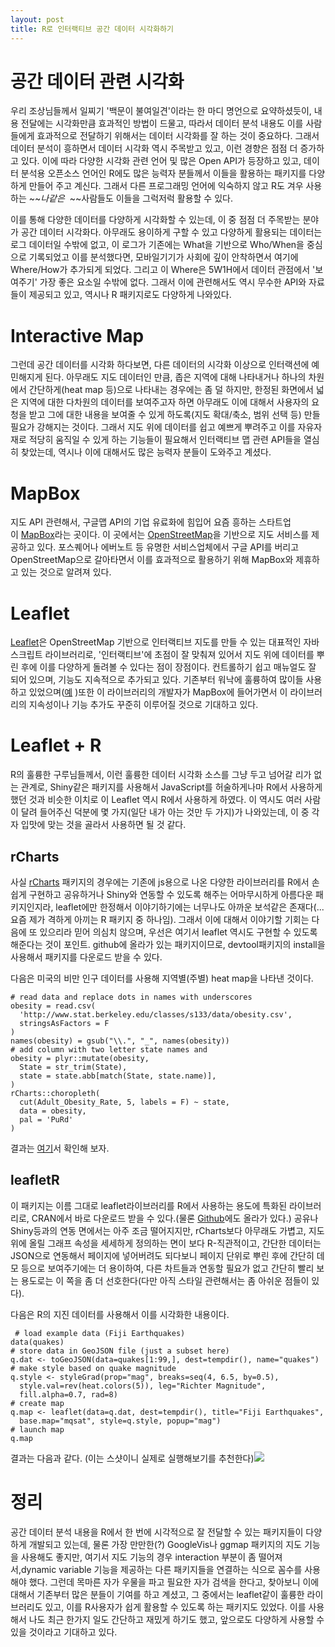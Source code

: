 ```yaml
---
layout: post
title: R로 인터랙티브 공간 데이터 시각화하기
---
```


공간 데이터 관련 시각화
=============

우리 조상님들께서 일찌기 '백문이 불여일견'이라는 한 마디 명언으로 요약하셨듯이, 내용 전달에는 시각화만큼 효과적인 방법이 드물고, 따라서 데이터 분석 내용도 이를 사람들에게 효과적으로 전달하기 위해서는 데이터 시각화를 잘 하는 것이 중요하다. 그래서 데이터 분석이 흥하면서 데이터 시각화 역시 주목받고 있고, 이런 경향은 점점 더 증가하고 있다. 이에 따라 다양한 시각화 관련 언어 및 많은 Open API가 등장하고 있고, 데이터 분석용 오픈소스 언어인 R에도 많은 능력자 분들께서 이들을 활용하는 패키지를 다양하게 만들어 주고 계신다. 그래서 다른 프로그래밍 언어에 익숙하지 않고 R도 겨우 사용하는 ~~*나같은*  ~~사람들도 이들을 그럭저럭 활용할 수 있다.

이를 통해 다양한 데이터를 다양하게 시각화할 수 있는데, 이 중 점점 더 주목받는 분야가 공간 데이터 시각화다. 아무래도 용이하게 구할 수 있고 다양하게 활용되는 데이터는 로그 데이터일 수밖에 없고, 이 로그가 기존에는 What을 기반으로 Who/When을 중심으로 기록되었고 이를 분석했다면, 모바일기기가 사회에 깊이 안착하면서 여기에 Where/How가 추가되게 되었다. 그리고 이 Where은 5W1H에서 데이터 관점에서 '보여주기' 가장 좋은 요소일 수밖에 없다. 그래서 이에 관련해서도 역시 무수한 API와 자료들이 제공되고 있고, 역시나 R 패키지로도 다양하게 나와있다.

Interactive Map
===============

그런데 공간 데이터를 시각화 하다보면, 다른 데이터의 시각화 이상으로 인터랙션에 예민해지게 된다. 아무래도 지도 데이터인 만큼, 좁은 지역에 대해 나타내거나 하나의 차원에서 간단하게(heat map 등)으로 나타내는 경우에는 좀 덜 하지만, 한정된 화면에서 넓은 지역에 대한 다차원의 데이터를 보여주고자 하면 아무래도 이에 대해서 사용자의 요청을 받고 그에 대한 내용을 보여줄 수 있게 하도록(지도 확대/축소, 범위 선택 등) 만들 필요가 강해지는 것이다. 그래서 지도 위에 데이터를 쉽고 예쁘게 뿌려주고 이를 자유자재로 적당히 움직일 수 있게 하는 기능들이 필요해서 인터랙티브 맵 관련 API들을 열심히 찾았는데, 역시나 이에 대해서도 많은 능력자 분들이 도와주고 계셨다.

MapBox
======

지도 API 관련해서, 구글맵 API의 기업 유료화에 힘입어 요즘 흥하는 스타트업이 [MapBox](https://www.mapbox.com/)라는 곳이다. 이 곳에서는 [OpenStreetMap](http://www.openstreetmap.org/)을 기반으로 지도 서비스를 제공하고 있다. 포스퀘어나 에버노트 등 유명한 서비스업체에서 구글 API를 버리고 OpenStreetMap으로 갈아타면서 이를 효과적으로 활용하기 위해 MapBox와 제휴하고 있는 것으로 알려져 있다.

Leaflet
=======

[Leaflet](http://leafletjs.com/)은 OpenStreetMap 기반으로 인터랙티브 지도를 만들 수 있는 대표적인 자바스크립트 라이브러리로, '인터랙티브'에 초점이 잘 맞춰져 있어서 지도 위에 데이터를 뿌린 후에 이를 다양하게 돌려볼 수 있다는 점이 장점이다. 컨트롤하기 쉽고 매뉴얼도 잘 되어 있으며, 기능도 지속적으로 추가되고 있다. 기존부터 워낙에 훌륭하여 많이들 사용하고 있었으며([예](http://www.texastribune.org/library/data/us-senate-runoff-results-map/) )또한 이 라이브러리의 개발자가 MapBox에 들어가면서 이 라이브러리의 지속성이나 기능 추가도 꾸준히 이루어질 것으로 기대하고 있다.

Leaflet + R
===========

R의 훌륭한 구루님들께서, 이런 훌륭한 데이터 시각화 소스를 그냥 두고 넘어갈 리가 없는 관계로, Shiny같은 패키지를 사용해서 JavaScript를 허술하게나마 R에서 사용하게 했던 것과 비슷한 이치로 이 Leaflet 역시 R에서 사용하게 하였다. 이 역시도 여러 사람이 달려 들어주신 덕분에 몇 가지(일단 내가 아는 것만 두 가지)가 나와있는데, 이 중 각자 입맛에 맞는 것을 골라서 사용하면 될 것 같다.

rCharts
-------

사실 [rCharts](http://rcharts.io/) 패키지의 경우에는 기존에 js용으로 나온 다양한 라이브러리를 R에서 손쉽게 구현하고 공유하거나 Shiny와 연동할 수 있도록 해주는 어마무시하게 아름다운 패키지인지라, leaflet에만 한정해서 이야기하기에는 너무나도 아까운 보석같은 존재다(...요즘 제가 격하게 아끼는 R 패키지 중 하나임). 그래서 이에 대해서 이야기할 기회는 다음에 또 있으리라 믿어 의심치 않으며, 우선은 여기서 leaflet 역시도 구현할 수 있도록 해준다는 것이 포인트. github에 올라가 있는 패키지이므로, devtool패키지의 install을 사용해서 패키지를 다운로드 받을 수 있다.

다음은 미국의 비만 인구 데이터를 사용해 지역별(주별) heat map을 나타낸 것이다.

```
# read data and replace dots in names with underscores
obesity = read.csv(
  'http://www.stat.berkeley.edu/classes/s133/data/obesity.csv',
  stringsAsFactors = F
)
names(obesity) = gsub("\\.", "_", names(obesity))
# add column with two letter state names and
obesity = plyr::mutate(obesity,
  State = str_trim(State),
  state = state.abb[match(State, state.name)],
)
rCharts::choropleth(
  cut(Adult_Obesity_Rate, 5, labels = F) ~ state,
  data = obesity,
  pal = 'PuRd'
)

```

결과는 [여기](http://rcharts.io/viewer/?6735051#.VCbYS14TlcQ)서 확인해 보자.

leafletR
--------

이 패키지는 이름 그대로 leaflet라이브러리를 R에서 사용하는 용도에 특화된 라이브러리로, CRAN에서 바로 다운로드 받을 수 있다.(물론 [Github](https://github.com/chgrl/leafletR)에도 올라가 있다.) 공유나 Shiny등과의 연동 면에서는 아주 조금 떨어지지만, rCharts보다 아무래도 가볍고, 지도 위에 올릴 그래프 속성을 세세하게 정의하는 면이 보다 R-직관적이고, 간단한 데이터는 JSON으로 연동해서 페이지에 넣어버려도 되다보니 페이지 단위로 뿌린 후에 간단히 데모 등으로 보여주기에는 더 용이하여, 다른 차트들과 연동할 필요가 없고 간단히 빨리 보는 용도로는 이 쪽을 좀 더 선호한다(다만 아직 스타일 관련해서는 좀 아쉬운 점들이 있다).

다음은 R의 지진 데이터를 사용해서 이를 시각화한 내용이다.

```
 # load example data (Fiji Earthquakes)
data(quakes)
# store data in GeoJSON file (just a subset here)
q.dat <- toGeoJSON(data=quakes[1:99,], dest=tempdir(), name="quakes")
# make style based on quake magnitude
q.style <- styleGrad(prop="mag", breaks=seq(4, 6.5, by=0.5),
  style.val=rev(heat.colors(5)), leg="Richter Magnitude",
  fill.alpha=0.7, rad=8)
# create map
q.map <- leaflet(data=q.dat, dest=tempdir(), title="Fiji Earthquakes",
  base.map="mqsat", style=q.style, popup="mag")
# launch map
q.map

```

결과는 다음과 같다. (이는 스샷이니 실제로 실행해보기를 추천한다)![](https://raw.githubusercontent.com/chgrl/leafletR/master/man/figures/quakes.png)

정리
==

공간 데이터 분석 내용을 R에서 한 번에 시각적으로 잘 전달할 수 있는 패키지들이 다양하게 개발되고 있는데, 물론 가장 만만한(?) GoogleVis나 ggmap 패키지의 지도 기능을 사용해도 좋지만, 여기서 지도 기능의 경우 interaction 부분이 좀 떨어져서,dynamic variable 기능을 제공하는 다른 패키지들을 연결하는 식으로 꼼수를 사용해야 했다. 그런데 목마른 자가 우물을 파고 필요한 자가 검색을 한다고, 찾아보니 이에 대해서 기존부터 많은 분들이 기여를 하고 계셨고, 그 중에서는 leaflet같이 훌륭한 라이브러리도 있고, 이를 R사용자가 쉽게 활용할 수 있도록 하는 패키지도 있었다. 이를 사용해서 나도 최근 한가지 일도 간단하고 재밌게 하기도 했고, 앞으로도 다양하게 사용할 수 있을 것이라고 기대하고 있다.
